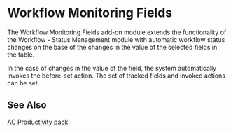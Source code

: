 ﻿---
Title: "Workflow Monitoring Fields"
Author: AutoCont
Date: 07/31/2018
Product: dynamics-nav-2018
Contentlocale: en
---

# <a name = "ac-pp-workflow-monitoring-fields.md" > </a> Workflow Monitoring Fields

The Workflow Monitoring Fields add-on module extends the functionality of the Workflow - Status Management module with automatic workflow status changes on the base of the changes in the value of the selected fields in the table.

In the case of changes in the value of the field, the system automatically invokes the before-set action. The set of tracked fields and invoked actions can be set.


## <a name = "see-also" > </a>See Also  
[AC Productivity pack](ac-pp-productivity-pack.md)  
